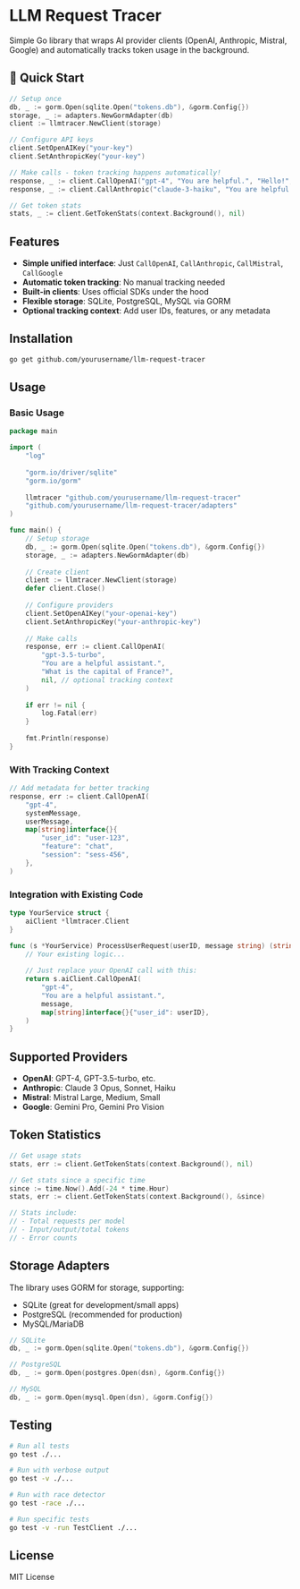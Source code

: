 # LLM Request Tracer

Simple Go library that wraps AI provider clients (OpenAI, Anthropic, Mistral, Google) and automatically tracks token usage in the background.

## 🎯 Quick Start

```go
// Setup once
db, _ := gorm.Open(sqlite.Open("tokens.db"), &gorm.Config{})
storage, _ := adapters.NewGormAdapter(db)
client := llmtracer.NewClient(storage)

// Configure API keys
client.SetOpenAIKey("your-key")
client.SetAnthropicKey("your-key")

// Make calls - token tracking happens automatically!
response, _ := client.CallOpenAI("gpt-4", "You are helpful.", "Hello!", nil)
response, _ := client.CallAnthropic("claude-3-haiku", "You are helpful.", "Hi!", nil)

// Get token stats
stats, _ := client.GetTokenStats(context.Background(), nil)
```

## Features

- **Simple unified interface**: Just `CallOpenAI`, `CallAnthropic`, `CallMistral`, `CallGoogle`
- **Automatic token tracking**: No manual tracking needed
- **Built-in clients**: Uses official SDKs under the hood
- **Flexible storage**: SQLite, PostgreSQL, MySQL via GORM
- **Optional tracking context**: Add user IDs, features, or any metadata

## Installation

```bash
go get github.com/yourusername/llm-request-tracer
```

## Usage

### Basic Usage

```go
package main

import (
    "log"
    
    "gorm.io/driver/sqlite"
    "gorm.io/gorm"
    
    llmtracer "github.com/yourusername/llm-request-tracer"
    "github.com/yourusername/llm-request-tracer/adapters"
)

func main() {
    // Setup storage
    db, _ := gorm.Open(sqlite.Open("tokens.db"), &gorm.Config{})
    storage, _ := adapters.NewGormAdapter(db)
    
    // Create client
    client := llmtracer.NewClient(storage)
    defer client.Close()
    
    // Configure providers
    client.SetOpenAIKey("your-openai-key")
    client.SetAnthropicKey("your-anthropic-key")
    
    // Make calls
    response, err := client.CallOpenAI(
        "gpt-3.5-turbo",
        "You are a helpful assistant.",
        "What is the capital of France?",
        nil, // optional tracking context
    )
    
    if err != nil {
        log.Fatal(err)
    }
    
    fmt.Println(response)
}
```

### With Tracking Context

```go
// Add metadata for better tracking
response, err := client.CallOpenAI(
    "gpt-4",
    systemMessage,
    userMessage,
    map[string]interface{}{
        "user_id": "user-123",
        "feature": "chat",
        "session": "sess-456",
    },
)
```

### Integration with Existing Code

```go
type YourService struct {
    aiClient *llmtracer.Client
}

func (s *YourService) ProcessUserRequest(userID, message string) (string, error) {
    // Your existing logic...
    
    // Just replace your OpenAI call with this:
    return s.aiClient.CallOpenAI(
        "gpt-4",
        "You are a helpful assistant.",
        message,
        map[string]interface{}{"user_id": userID},
    )
}
```

## Supported Providers

- **OpenAI**: GPT-4, GPT-3.5-turbo, etc.
- **Anthropic**: Claude 3 Opus, Sonnet, Haiku
- **Mistral**: Mistral Large, Medium, Small
- **Google**: Gemini Pro, Gemini Pro Vision

## Token Statistics

```go
// Get usage stats
stats, err := client.GetTokenStats(context.Background(), nil)

// Get stats since a specific time
since := time.Now().Add(-24 * time.Hour)
stats, err := client.GetTokenStats(context.Background(), &since)

// Stats include:
// - Total requests per model
// - Input/output/total tokens
// - Error counts
```

## Storage Adapters

The library uses GORM for storage, supporting:

- SQLite (great for development/small apps)
- PostgreSQL (recommended for production)
- MySQL/MariaDB

```go
// SQLite
db, _ := gorm.Open(sqlite.Open("tokens.db"), &gorm.Config{})

// PostgreSQL
db, _ := gorm.Open(postgres.Open(dsn), &gorm.Config{})

// MySQL
db, _ := gorm.Open(mysql.Open(dsn), &gorm.Config{})
```

## Testing

```bash
# Run all tests
go test ./...

# Run with verbose output
go test -v ./...

# Run with race detector
go test -race ./...

# Run specific tests
go test -v -run TestClient ./...
```

## License

MIT License